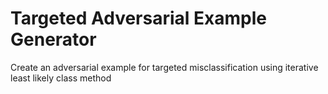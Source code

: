 # Targeted Adversarial Example Generator
Create an adversarial example for targeted misclassification using ﻿iterative least likely class method

